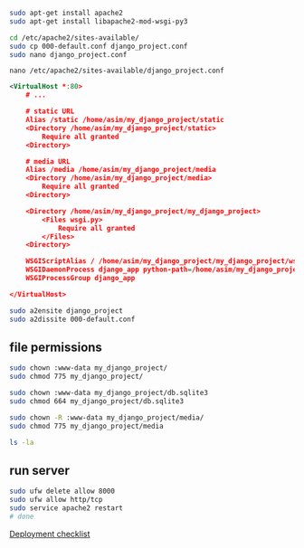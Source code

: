 ```bash
sudo apt-get install apache2 
sudo apt-get install libapache2-mod-wsgi-py3
```


```bash
cd /etc/apache2/sites-available/
sudo cp 000-default.conf django_project.conf
sudo nano django_project.conf 
```


`nano /etc/apache2/sites-available/django_project.conf `
```xml
<VirtualHost *:80>
    # ...

    # static URL
    Alias /static /home/asim/my_django_project/static
    <Directory /home/asim/my_django_project/static>
        Require all granted
    <Directory>

    # media URL
    Alias /media /home/asim/my_django_project/media
    <Directory /home/asim/my_django_project/media>
        Require all granted
    <Directory>

    <Directory /home/asim/my_django_project/my_django_project>
        <Files wsgi.py>
            Require all granted
        </Files>
    <Directory>

    WSGIScriptAlias / /home/asim/my_django_project/my_django_project/wsgi.py 
    WSGIDaemonProcess django_app python-path=/home/asim/my_django_project python-home=/home/asim/my_django_project/venv
    WSGIProcessGroup django_app

</VirtualHost>
```


```bash
sudo a2ensite django_project
sudo a2dissite 000-default.conf
```


## file permissions
```bash
sudo chown :www-data my_django_project/
sudo chmod 775 my_django_project/

sudo chown :www-data my_django_project/db.sqlite3
sudo chmod 664 my_django_project/db.sqlite3

sudo chown -R :www-data my_django_project/media/
sudo chmod 775 my_django_project/media 

ls -la
```


## run server
```bash
sudo ufw delete allow 8000
sudo ufw allow http/tcp
sudo service apache2 restart
# done 
```


[Deployment checklist](https://docs.djangoproject.com/en/2.2/howto/deployment/checklist/)
